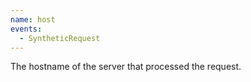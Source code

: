 ```yaml
---
name: host
events:
  - SyntheticRequest
---
```


The hostname of the server that processed the request.